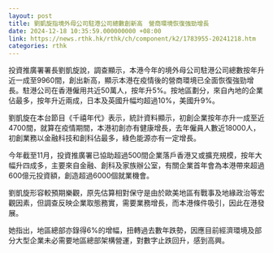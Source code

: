 ```yaml
---
layout: post
title: 劉凱旋指境外母公司駐港公司總數創新高　營商環境恢復強勁增長
date: 2024-12-18 10:35:59.000000000 +08:00
link: https://news.rthk.hk/rthk/ch/component/k2/1783955-20241218.htm
categories: rthk
---
```


投資推廣署署長劉凱旋說，調查顯示，本港今年的境外母公司駐港公司總數按年升近一成至9960間，創出新高，顯示本港在疫情後的營商環境已全面恢復強勁增長。駐港公司在香港僱用共近50萬人，按年升5%。按地區劃分，來自內地的企業佔最多，按年升近兩成，日本及英國升幅均超過10%，美國升9%。

劉凱旋在本台節目《千禧年代》表示，統計資料顯示，初創企業按年亦升一成至近4700間，就算在疫情期間，本港初創亦有健康增長，去年僱員人數近18000人，初創業務以金融科技和創科佔最多，綠色能源亦有一定增長。

今年截至11月，投資推廣署已協助超過500間企業落戶香港又或擴充規模，按年大幅升四成多，主要來自金融、創科及家族辦公室，有關企業首年會為本港帶來超過600億元投資額，創造超過6000個就業機會。

劉凱旋形容較預期樂觀，原先估算相對保守是由於歐美地區有戰事及地緣政治等宏觀因素，但調查反映企業取態務實，需要業務增長，而本港條件吸引，因此在港發展。

她指出，地區總部亦錄得6%的增幅，扭轉過去數年跌勢，因應目前經濟環境及部分大型企業未必需要地區總部架構營運，對數字止跌回升，感到高興。
